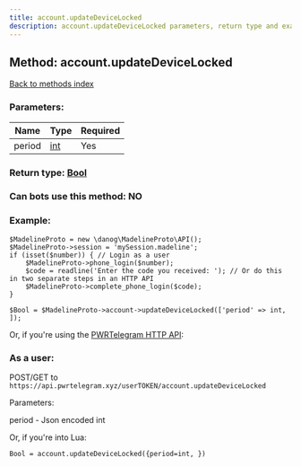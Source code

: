 ```yaml
---
title: account.updateDeviceLocked
description: account.updateDeviceLocked parameters, return type and example
---
```

## Method: account.updateDeviceLocked  
[Back to methods index](index.md)


### Parameters:

| Name     |    Type       | Required |
|----------|---------------|----------|
|period|[int](../types/int.md) | Yes|


### Return type: [Bool](../types/Bool.md)

### Can bots use this method: **NO**


### Example:


```
$MadelineProto = new \danog\MadelineProto\API();
$MadelineProto->session = 'mySession.madeline';
if (isset($number)) { // Login as a user
    $MadelineProto->phone_login($number);
    $code = readline('Enter the code you received: '); // Or do this in two separate steps in an HTTP API
    $MadelineProto->complete_phone_login($code);
}

$Bool = $MadelineProto->account->updateDeviceLocked(['period' => int, ]);
```

Or, if you're using the [PWRTelegram HTTP API](https://pwrtelegram.xyz):



### As a user:

POST/GET to `https://api.pwrtelegram.xyz/userTOKEN/account.updateDeviceLocked`

Parameters:

period - Json encoded int




Or, if you're into Lua:

```
Bool = account.updateDeviceLocked({period=int, })
```

